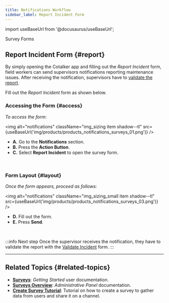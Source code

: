 ```yaml
---
title: Notifications Workflow
sidebar_label: Report Incident Form
---
```


import useBaseUrl from '@docusaurus/useBaseUrl'; 

<span className="hero__title">Survey Forms</span>


## Report Incident Form {#report}

By simply opening the Cotalker app and filling out the _Report Incident_ form, field workers can send supervisors notifications reporting maintenance issues. After receiving the notification, supervisors have to [validate the report](/docs/products/workflows/notifications/surveys-validate).

Fill out the _Report Incident_ form as shown below.

### Accessing the Form {#access}

<div className="alert alert--primary">

_To access the form:_

<img alt="notifications" className="img_sizing item shadow--tl" src={useBaseUrl('img/products/products_notifications_surveys_01.png')} />
<br/>

<div className="margin-left--lg">

- **A.** Go to the **Notifications** section.
- **B.** Press the **Action Button**.
- **C.** Select **Report Incident** to open the survey form.

</div>

</div>
<br/>

### Form Layout {#layout}

<div className="alert alert--primary">

_Once the form appears, proceed as follows:_

<img alt="notifications" className="img_sizing_small item shadow--tl" src={useBaseUrl('img/products/products_notifications_surveys_03.png')} />
<br/>

<div className="margin-left--lg">

- **D.** Fill out the form.
- **E.** Press **Send**.

</div>

</div>
<br/>


:::info Next step
Once the supervisor receives the notification, they have to validate the report with the [Validate Incident](surveys-validate) form.
:::

---

## Related Topics {#related-topics}
- [**Surveys**](/docs/documentation/client/surveys): _Getting Started_ user documentation.
- [**Surveys Overview**](/docs/documentation/admin/survey/survey_overview): _Administrative Panel_ documentation.
- [**Create Survey Tutorial**](/docs/tutorials/basic/create_survey): Tutorial on how to create a survey to gather data from users and share it on a channel.